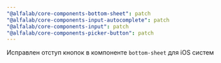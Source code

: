 ```yaml
---
"@alfalab/core-components-bottom-sheet": patch
"@alfalab/core-components-input-autocomplete": patch
"@alfalab/core-components-input": patch
"@alfalab/core-components-picker-button": patch
---
```


Исправлен отступ кнопок в компоненте `bottom-sheet` для iOS систем
